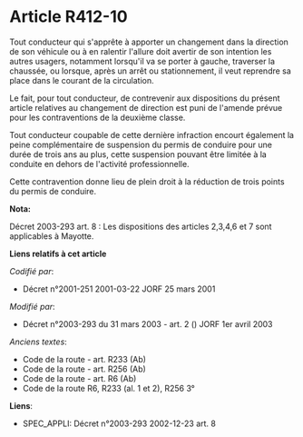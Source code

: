 # Article R412-10

Tout conducteur qui s'apprête à apporter un changement dans la direction de son véhicule ou à en ralentir l'allure doit
avertir de son intention les autres usagers, notamment lorsqu'il va se porter à gauche, traverser la chaussée, ou lorsque,
après un arrêt ou stationnement, il veut reprendre sa place dans le courant de la circulation.

Le fait, pour tout conducteur, de contrevenir aux dispositions du présent article relatives au changement de direction est
puni de l'amende prévue pour les contraventions de la deuxième classe.

Tout conducteur coupable de cette dernière infraction encourt également la peine complémentaire de suspension du permis de
conduire pour une durée de trois ans au plus, cette suspension pouvant être limitée à la conduite en dehors de l'activité
professionnelle.

Cette contravention donne lieu de plein droit à la réduction de trois points du permis de conduire.

**Nota:**

Décret 2003-293 art. 8 : Les dispositions des articles 2,3,4,6 et 7 sont applicables à Mayotte.

**Liens relatifs à cet article**

_Codifié par_:

  - Décret n°2001-251 2001-03-22 JORF 25 mars 2001

_Modifié par_:

  - Décret n°2003-293 du 31 mars 2003 - art. 2 () JORF 1er avril 2003

_Anciens textes_:

  - Code de la route - art. R233 (Ab)
  - Code de la route - art. R256 (Ab)
  - Code de la route - art. R6 (Ab)
  - Code de la route R6, R233 (al. 1 et 2), R256 3°

**Liens**:

  - SPEC_APPLI: Décret n°2003-293 2002-12-23 art. 8
